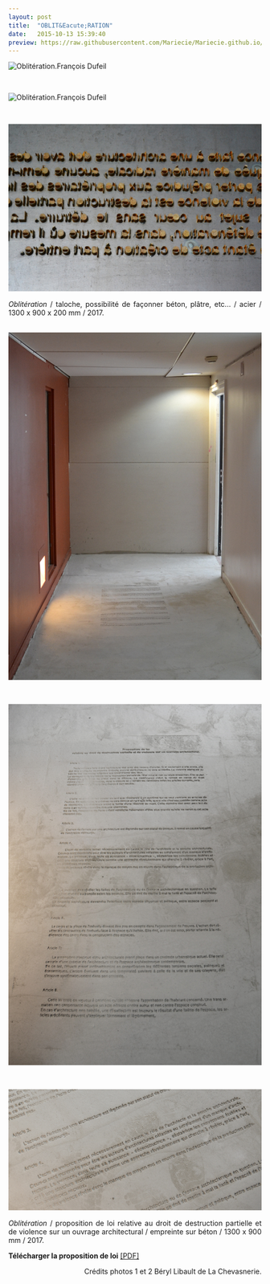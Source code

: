 ```yaml
---
layout: post
title:  "OBLIT&Eacute;RATION"
date:   2015-10-13 15:39:40
preview: https://raw.githubusercontent.com/Mariecie/Mariecie.github.io/master/images/obliteration-preview2.jpg
---
```


<img src="https://raw.githubusercontent.com/Mariecie/Mariecie.github.io/master/images/Obliteration-2017-%C2%A9Ensad-ph.Beryl-Libault-de-La-Chevasnerie.jpg" alt="Oblit&eacute;ration.Fran&ccedil;ois Dufeil">
<p>&nbsp;</p> 

<img src="https://raw.githubusercontent.com/Mariecie/Mariecie.github.io/master/images/Obliteration-2017-%C2%A9Ensad-ph.Beryl-Libault-de-La-Chevasnerie(2).jpg" alt="Oblit&eacute;ration.Fran&ccedil;ois Dufeil">
<p>&nbsp;</p>

<img src="https://raw.githubusercontent.com/Mariecie/Mariecie.github.io/master/images/Obliteration-2017(5).jpg" alt="Oblit&eacute;ration.Fran&ccedil;ois Dufeil">

<p style="text-align:justify">
<span style="font-style: italic;">Oblit&eacute;ration</span> / taloche, possibilit&eacute; de fa&ccedil;onner b&eacute;ton, pl&acirc;tre, etc... / acier / 1300 x 900 x 200 mm / 2017.
</p>
<br>

<img src="https://raw.githubusercontent.com/Mariecie/Mariecie.github.io/master/images/Obliteration-2017(4).jpg" alt="Oblit&eacute;ration.Fran&ccedil;ois Dufeil">
<p>&nbsp;</p>

<img src="https://raw.githubusercontent.com/Mariecie/Mariecie.github.io/master/images/Obliteration-2017(2).jpg" alt="Oblit&eacute;ration.Fran&ccedil;ois Dufeil">
<p>&nbsp;</p>

<img src="https://raw.githubusercontent.com/Mariecie/Mariecie.github.io/master/images/Obliteration-2017(3).jpg" alt="Oblit&eacute;ration.Fran&ccedil;ois Dufeil">

<p style="text-align:justify">
<span style="font-style: italic;">Oblit&eacute;ration</span> / proposition de loi relative au droit de destruction partielle et de violence sur un ouvrage architectural / empreinte sur b&eacute;ton / 1300 x 900 mm / 2017.
</p>

<p style="text-align:justify">
<span style="font-weight: bold;">T&eacute;l&eacute;charger la proposition de loi</span> <a href="#" onclick='window.open("https://www.dropbox.com/s/xjqeob8yl6g9rm4/Proposition-de-loi.pdf?raw=1");return false;'>[PDF]</a>
</p>


<p style="text-align:right; font-size: 14px;">
Cr&eacute;dits photos 1 et 2 B&eacute;ryl Libault de La Chevasnerie.
</p>
<br>




